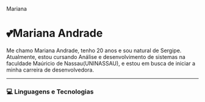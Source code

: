 Mariana 
# 💕Mariana Andrade
 

Me chamo Mariana Andrade, tenho 20 anos e sou natural de Sergipe. Atualmente, estou cursando Análise e desenvolvimento de sistemas na faculdade Maúricio de Nassau(UNINASSAU), e estou em busca de iniciar a minha carreira de desenvolvedora. 

---

### 💻 Linguagens e Tecnologias 


